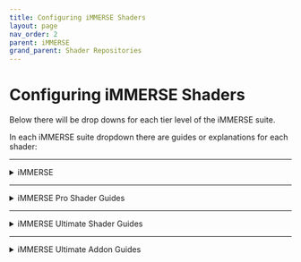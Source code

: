 ```yaml
---
title: Configuring iMMERSE Shaders
layout: page
nav_order: 2
parent: iMMERSE
grand_parent: Shader Repositories
---
```


# Configuring iMMERSE Shaders

Below there will be drop downs for each tier level of the iMMERSE suite.

In each iMMERSE suite dropdown there are guides or explanations for each shader:

---

<details markdown="block" class="details-tree">
<summary>iMMERSE</summary>

This section will guide you through setting up and configuring shaders within the iMMERSE shader suite!

---

<details markdown="block" class="details-tree">
<summary>iMMERSE: Launchpad</summary>

{: .warning}
None of the iMMERSE shaders will work properly without it, always have it enabled.

iMMERSE Launchpad is a helper shader, in so, there won't be a whole lot of changes you can see on screen, or require configuring from the user.

However, there are a few arguments that the user might want to enable, or disable.

Install the shader normally and then enable `iMMERSE Launchpad (enable and move to the top!) [MartysMods_LAUNCHPAD.fx]` in the `Home` tab of ReShade.

---

<details markdown="block" class="details-tree">
<summary>Smoothed Normals</summary>

"Smoothed Normals" configures the normals in a fasion that can provide a smoother normal map to shaders that require normals.

Simply, toggle on Smoothed Normals in Launchpad's avaliable arguments to enable it.

![Comparison](../images/configuring-immerse-shaders/launchpad_smoothed_normals.jpg){: style="max-width:85%" }

</details>

---

<details markdown="block" class="details-tree">
<summary>Textured Normals</summary>

![Texture Normals Preview](../images/configuring-immerse-shaders/texture_normals_preview.png)

Textured Normals allows you to bring more detail out into the normals, by estimating the surface relief through color information.

{: .note}
Textured Normals requires Smoothed Normals to be active beforehand.

---

## Arguments:

* Textured Normals Sample Radius:

    Value used to increase or decrease the sampling radius of added textured normals.

    You do not want this value to be too high, please use it with caution!
	
![Texture Normals Radius](../images/configuring-immerse-shaders/texture_normals_radius.png)

* Textured Normals Intensity

    Value used to increase or decrease the intensity of added textured normals.

    You do not want this value to be too high, please use it with caution!

![Texture Normals Intensity](../images/configuring-immerse-shaders/texture_normals_intensity.png)

* Textured Normals Quality

    Value ranging from 1 to 3 that allows the user to increase or decrease the quality of the textured normals on screen.
	
![Texture Normals Quality](../images/configuring-immerse-shaders/texture_normals_quality.png)	

</details>

</details>

---

<details markdown="block" class="details-tree">
<summary>iMMERSE: MXAO</summary>

iMMERSE MXAO is Marty's new iteration of MXAO, a robust ambient occlusion shader based off of GTAO and Irradiance Bitfields.
The difference from similar implementations of the same techniques is in the performance x quality ratio, which is always the ultimate goal on the iMMERSE suite.

---

<details markdown="block" class="details-tree">
<summary>Configuring the Shader</summary>

By default, MXAO should look on-par with most ambient occlusion solutions out of the box, but some users might like to tweak it a bit more for their needs.

The steps below will guide you through each function, and provide you with good practices to follow.

---

## **Step 1:** Enabling the Shader

Install the shader normally and then enable `iMMERSE MXAO [MartysMods_MXAO.fx]` in the `Home` tab of ReShade.

---

## **Step 2:** Find a testing area

While iMMERSE MXAO can be used anywhere, it's best to find a **static area with complex geometry** so that you can better configure the settings that you have avalible to you.

Also make sure to find one area with **foliage or flat geometry** to prevent haloing or shadows around them.

---

## **Step 3:** Enable "Show Raw AO" and configure "AO Type" preprocessor

Start off by enabling "Show Raw AO", this will allow you to better see what each AO type does on screen without the noise of textures and colors.

If you are on an area without geometry, the screen will just be white. So make sure you set it up before you started trying to configure it.

---

By default, MXAO will use GTAO, however, there are three others from you to choose from:

![MXAO Modes Comparison](../images/configuring-immerse-shaders/mxao_comparison_numbered.png)

* **0**: Ground Truth Ambient Occlusion (high contrast, fast)

* **1**: Solid Angle (smoother, fastest)

* **2**: Visibility Bitmask (DX11+ only, highest quality, slower)

* **3**: Visibility Bitmask w/ Solid Angle (like 2, only smoother)

AO type 3 will often be the best looking, but will only work in DX11 and above, alongside it will also be the harshest to performance.

---

## **Step 3:** Configure "Sample Quality and Shading Rate" Arguments

![MXAO Quality Comparison](../images/configuring-immerse-shaders/mxao_quality_comparison.png)

"Sample Quality" configures how many times geometry will be taken to generate the ambient occlusion. While this raises the quality and how detailed and dark the geometry is, it will also be harsher on performance the higher it is.

Often, you will not have to go past very high, however, large radius setups might require a higher "Sample Quality" configuration.

"Shading Rate" allows the user to configure the size of the processed frame slices for the ambient occlusion. The larger, the better the quality will be, but also the bigger the performance hit.

---

## **Step 4:** Configure "Sample Radius" Argument

![MXAO Sample Radius Comparison](../images/configuring-immerse-shaders/mxao_sampleradius_comparison_numbered.png)

"Sample Radius" defines how far MXAO will reach out and spread it's shading. The lower this argue is set the closer the shading will be concentrated.

"Increase Radius with Distance" is a toggle that configures MXAO's radius so that it scales the shading based around how far away the object is from the screen. This is good for games with an extremely huge horizon, but might look wrong for buildings far-away or massively detailed objects.

Keep in mind that you should configure "Sample Radius" in MXAO so that it is not producing halos in its shading that "spread" in the environment. Below are examples of a correct configuration, and a wrong configuration.

![MXAO Bad Example](../images/configuring-immerse-shaders/mxao_excessive_sample_radius_example.png)

---

## **Step 5:** Configure "Ambient Occlusion Amount, Fade-Out Distance, and Filter Quality" arguments

![MXAO Amount Comparison](../images/configuring-immerse-shaders/mxao_amount_comparison.png)

"Ambient Occlusion Amount" allows you to configure how strong the shadows are. Larger and close together objects should be dark, but, you want to avoid excessive shading on leaves and tiny objects.

"Fade-Out Distance" defines how far the AO will be processed until it disappears completely. With 1.0 being the horizon, and 0.1 being the most-valid closer value to the screen. It is recommended to change the Radius according to how intense and "correct" the scene looks with that.

"Filter Quality" is an option to provide better filtering and blending to the scene by reducing MXAO's banding and noise. Higher values will look better, but they will also lower performance.

</details>

</details>

---

<details markdown="block" class="details-tree">
<summary>iMMERSE: Sharpen</summary>

iMMERSE Sharpen is Marty's new iteration of DELC, a local contrast sharpener.

Being a simple Sharpen shader, it doesn't have much control over over-sharpening or ringing, so everything should be tweaked with care. It is however, more effective than others at working with low values.

---

<details markdown="block" class="details-tree">
<summary>Configuring the Shader</summary>

## **Step 1:** Installing the shader
Install the shader and then enable `iMMERSE Sharpen [MartysMods_SHARPEN.fx]` in the `Home` tab of ReShade.

---

## **Step 2:** Finding a testing area

While iMMERSE Sharpen can be used anywhere, it's best to find a **static area with complex texturing** so that you can better configure the settings that you have avalible to you.

---

## **Step 3:** Configuring Sharpen Intensity

iMMERSE Sharpen has a single slider. Sharpen Intensity. This means that it takes very little in order to properly sharpen the scene.

You want to manage this argument where there is a noticble increase in game details, but not overly sharpening what there is to offer.

Start at the value of `0.000` and work your way up until you're able to find details being presnted more in the scene you've chosen.

![Comparison](../images/configuring-immerse-shaders/sharpned_image.jpg)

</details>

</details>

---

<details markdown="block" class="details-tree">
<summary>iMMERSE: Anti Aliasing</summary>

iMMERSE Anti-Aliasing is Marty's itteration of SMAA.

SMAA is a method of anti-aliasing which is both fast and effective. It has become an industry standard since, leaving behind other performance-heavy shaders with the same goal.

Install the shader and then enable `iMMERSE Anti Aliasing [MartysMods_SMAA.fx]` in the `Home` tab of ReShade.

---

<details markdown="block" class="details-tree">
<summary>General Parameters</summary>

* `Edge Detection Type` 

    * This parameter provides different options to the user for customizing the type of edge detection used. The best option for most scenarios is `Color edge detection (max)`.

* `Enable Predicated Thresholding`

    * This feature allows iMMERSE Anti Aliasing to utilize the depth buffer to better calculate edges that often get missed by the edge detection methods. It is recommended to enable this feature.

* `SMAA_USE_EXTENDED_EDGE_DETECTION`

    * This preprocessor for iMMERSE Anti Aliasing extends the color detection range of SMAA, allowing for increased detection of edges. The usable values are 0 and 1.

</details>

---



<details markdown="block" class="details-tree">
<summary>With Depth</summary>

{: .note}
The parameters below requires explanation from the previous section. Make sure to read it!

## **Step 1:** Select the option `View edges` for the parameter `Debug Output`:

* This will allow you to see all of the edges that iMMERSE Anti Aliasing is able to detect, and will allow us to better see the changes that the shader is able to make!

    ![Debug Output Preview](../images/configuring-immerse-shaders/smaa_debug_edges_preview.png)

---

## **Step 2:** Select the option `Color edge detection (max)` for `Edge Detection Type`:

* This option is the best soltuion for getting the most amount of edges within iMMERSE Anti Aliasing.
        
    * However, other options can be chosen if desired.

        ![Color Edge Detection(Max) Preview](../images/configuring-immerse-shaders/smaa_color_edge_detection_max_argument.png)

---

## **Step 3:** Check the option for `Enable Predicated Thresholding`:

* With this selected, you should notice a large decrease of edges that are being detected, this is normal, do not panic, as we will be configuring other parameters in order to get more of those edges back into view!

    ![Enable Predicated Thresholding Debug Output Preview](../images/configuring-immerse-shaders/smaa_debug_edges_depth_preview.png)

---

## **Step 4:** Reduce `Edge Detection Threshold` and `Depth Edge Detection Threshold` parameters to the lowest value that they can go:

* This will increase the amount of edges that you see, other parameters will be configured in order to detect more edges later on.

    ![Reducing Edge Detection Threshold and Depth Edge Detection Threshold Parameter Preview](../images/configuring-immerse-shaders/smaa_reduce_edt_and_dedt.png)

---

## **Step 5:** Reduce `Predication Threshold` as low as it can go:

* If you already have this set to default values, the parameter will likely not change much within your scene.

    * Keep in mind that this parameter will not do anything if you do not have depth access within your game!

    ![Reducing Predication Threshold Parameter Preview](../images/configuring-immerse-shaders/smaa_reduce_pt.png)

---

## **Step 6:** Increase `Predication Strength` just enough to the point where you notice no extra changes within the scene:

* This will increase the depth predication strength in order to grab more edges that are noticble in depth, but not by the edge detection method.

* Keep in mind that this parameter also will not do anything if you do not have depth access within your game!

    * Good `Predication Strength` value debug output:

        ![Good](../images/configuring-immerse-shaders/smaa_debug_edge_prediction_good_strength_preview.png)

    * Poor `Predication Strength` value debug output:

        ![Not Good](../images/configuring-immerse-shaders/smaa_debug_edge_prediction_bad_strength_preview.png)

---

## **Step 7:** Reduce `Predication Scale` as far as you can go without picking up noise from textures.

* Good `Predication Scale` value debug output:

    ![Good](../images/configuring-immerse-shaders/smaa_debug_edge_pred_scale_good.png)

* Poor `Predication Scale` value debug output:
  
    ![Not Good](../images/configuring-immerse-shaders/smaa_debug_edge_pred_scale_bad.png)

---

## **Step 8:** Increase or Decrease Settings Based on Desired Performance:

* If performance is permitting in your game and system, max out:

* `Max Search Steps`

* `Max Search Steps Diagonal`

* `Corner Rounding`

    * If performance is an issue, you can reduce these down to whatever value pleases your framerate choice.

---

From this point forward you should notice a decrease in shimmer and bright aliasing within your game. 

Please know that this will not take away all of your aliasing issues, but it can be enough to give you that extra smoothing to edges!

  * SMAA Enabled:

    ![Enabled](../images/configuring-immerse-shaders/smaa_enabled_preview.png)

  * SMAA Disabled:

    ![Disabled](../images/configuring-immerse-shaders/smaa_disabled_preview.png)


You can now disable `Debug Output` and continue to the game as usual!

</details>

---

<details markdown="block" class="details-tree">
<summary>Without Depth</summary>

## **Step 1:** Select the option `View edges` for the parameter `Debug Output`:

* This will allow you to see all of the edges that iMMERSE Anti Aliasing is able to detect, and will allow us to better see the changes that the shader is able to make!

    ![Debug Output Preview](../images/configuring-immerse-shaders/smaa_debug_edges_preview.png)

---

## **Step 2:** Select the option `Color edge detection (max)` for `Edge Detection Type`:

* This option is the best soltuion for getting the most amount of edges within iMMERSE Anti Aliasing.

    * However, other options can be chosen if desired.

        ![Color Edge Detection(Max) Preview](../images/configuring-immerse-shaders/smaa_color_edge_detection_max_argument.png)

---

## **Step 3:** Reduce `Edge Detection Threshold` as far as you can go without picking up too many edges within textures:

* Some are fine, but you do not want a whole lot:

    * Good `Predication Scale` value debug output:

        ![Good](../images/configuring-immerse-shaders/smaa_debug_edge_detect_thresh_good.png)

    * Poor `Predication Scale` value debug output:
        
        ![Not Good](../images/configuring-immerse-shaders/smaa_debug_edge_detect_thresh_bad.png)

---

## **Step 4:** Enable `SMAA_USE_EXTENDED_EDGE_DETECTION` if desired:

* In theory this should allow iMMERSE Anti Aliasisng to provide better results for edges - however, in practice, the change is not always visable off the bat.

    ![SMAA USE EXTENDED EDGE DETECTION Argument Preview](../images/configuring-immerse-shaders/smaa_use_edge_extended_preview.png)

---

## **Step 5:** Increase or Decrease Settings Based on Desired Performance:

* If performance is permitting in your game and system, max out:

    * `Max Search Steps`

    * `Max Search Steps Diagonal`

    * `Corner Rounding`

        * If performance is an issue, you can reduce these down to whatever value pleases your framerate choice.

---

From this point forward you should notice a decrease in shimmer and bright aliasing within your game. 

Please know that this method is not as good as the method with depth detection - however, it might be enough to satisfy your desire to elimite those shimmers!

  * SMAA Enabled:

  ![Enabled](../images/configuring-immerse-shaders/smaa_no_depth_enabled.png)

  * SMAA Disabled:

  ![Disabled](../images/configuring-immerse-shaders/smaa_no_depth_disabled.png)

---

You can now disable `Debug Output` and continue to the game as usual!

</details>

</details>

</details>

---

<details markdown="block" class="details-tree">
<summary>iMMERSE Pro Shader Guides</summary>

This section will guide you through setting up and configuring specific shaders within the iMMERSE Pro shader suite!

---

<details markdown="block" class="details-tree">
<summary>iMMERSE Pro: RTGI</summary>

RTGI is iMMERSE's flagship shader. It is a raytraced global-illumination solution. RTGI brings realistic lighting to scenes, while not being too taxing on the performance, especially against other solutions of its class. Ultimately, bringing the best on quality to performance ratio.

RTGI is capable of highlighting details or adding details that are otherwise hidden to the scenes via Global-Illumination and Ambient Occlusion with Raytracing. It can also highlight textures via its recently added Specular GGX reflections.

Our guide below will make sure you'll be familiarized with it and will allow you to learn how to make the most usage out of it.

---

<details markdown="block" class="details-tree">
<summary>Initial Configuration</summary>

Before starting, make sure Launchpad is properly set-up. After that, find a place you want to try the shader in a game or application and get to tweaking it. If you do not have the iMMERSE Launchpad shader, you can grab it from the ReShade installer or by manually installing it from the [iMMERSE GitHub](https://github.com/martymcmodding/iMMERSE)

If you want to manually install the iMMERSE GitHub repository for Launchpad, make sure to follow [our guide on manually installing shaders for ReShade](https://guides.martysmods.com/docs/reshade-guides/manual-reshade-installs/#step-1-create-a-reshade-shaders-folder)!

RTGI is made to take advantage of specific Launchpad features, such as Smoothed and Textured Normals, so make sure to read the guide specific to iMMERSE Launchpad if you ever get lost or feel like something could look better.

</details>

---

<details markdown="block" class="details-tree">
<summary>Configuring the Shader</summary>

## **Step 1:** Enabling RTGI and Launchpad

* Enable the shader `iMMERSE Launchpad [MartysMods_LAUNCHPAD.fx]` in the "Home" tab of ReShade.

* Drag andd drop `iMMERSE Launchpad [MartysMods_Launchpad.fx]` to the top of the ReShade "Home" tab to ensure that it's the first in the shader load order.

* Enable the shader `iMMERSE Pro RTGI [MartysMods_RTGI.fx]` in the `Home` tab of ReShade.

---

## **Step 2:** Configuring the Scene lighting using the `Ambient Light` slider.

As of RTGI version 0.50 (released on 12/31/2023), RTGI now has an option to darken the overall scene to allow for the games to take more advantage of the Diffuse and Specular Global-Illumination introduced by RTGI. At first, your scene might look too dark for your liking, but that's what this function is here for.

The Ambient Lighta argument allows you to configure it from 0.0 to 1.0. Where 0.0 will be little to no original game scene lighting, and 1.0 will be fully lit by the game, with GI overlaying it. There isn't a value that fits all scenes, so it is all up to the user's preference.

A good strategy is to use these for close-up pictures or to give your scene more of a studio-lighting look by having only the parts you want lit illuminated.

![Comparison between none to full Ambient Lighting](../images/configuring-immerse-shaders/rtgi_ambient_lighting_comparison.png)

---
	
## **Step 3:** Restoring and configuring the scene lighting.

With the above said, we'll start by tweaking the scene lighting again in a case which the Ambient Lighting argument is really low, allowing RTGI to effectively replace the game's lighting.

First, we'll start up by changing the quality of the RTGI by going on the `Diffuse GI Quality` setting. It has a few presets, with "Low" being the lowest but fastest, and "Ultra" being the highest but the most performance-consuming one.

The higher the quality, the larger the GI will bleed and the less noise it will have in the final result.

![Comparison of Quality Levels](../images/configuring-immerse-shaders/rtgi_quality_comparison.png)

Second option that will need to be tweaked is `Diffuse GI Radius`. This option tells RTGI how far you want the global-illumination to go in the scene. The larger this is, the more the bright elements will spread on the scene. With 1 being little to no light bleeding and 20 being the farthest it can reach.

![Comparison of GI Radius](../images/configuring-immerse-shaders/rtgi_radius_comparison.png)

The last option is `Diffuse Bounce Lighting Intensity`. This option tells RTGI how much Diffuse lighting you want within the scene. You want to configure this option to provide as much bounce lighting you want, while not making light sources overbrighten the entire scene.

![Comparison of Bounce Lighting Values](../images/configuring-immerse-shaders/rtgi_bouncelighting_comparison.png)
	
Now, to fine-tune it, change the `Fade-Out Range` so what you want covered from the scene gets covered up and `Z-Thickness` to change how thin or thick the objects on the scene are to add shadows.

In `Z-Thickness`, always try to keep a balance of how dark the objects look around. A lower value will make little to no AO (no shadows), and a higher value will cause shadows to be disproportionate.

This is also useful to avoid halos around objects which shouldn't have them.

---

## **Step 4:** Tweaking Surfaces and Reflections.

As of 0.50, the PBR GGX Specular Reflection feature has been re-introduced. This feature allows RTGI to "guess" reflective surfaces and how rough or smooth they are. Combined with Launchpad's Texture Normals, it allows for a "wet-floors" while not looking out of place, or to give extra depth to scenes.

Please note that this feature `only works on DirectX 10 and up, OpenGL and Vulkan`, it does not work with DirectX 9 given its age and limitations. So, moving those sliders in a DX9 application will result in no changes.

Make sure to also check Launchpad, as it has special integration with `Texture Normals` to keep details and highlights of the scene textures intact, while adding reflections. If there is too much noise on them, tweak the `Texture Normals Sample Radius` and `Texture Normals Intensity` on Launchpad until it looks correct to your tastes.

Observations out of the way, lets learn about its parameters.

Starting with `Specular GI Quality`, this works the same as the `Diffuse GI Quality` parameter, except it will only affect the reflections part, you can keep that on "Low" if you're not planning on having them enabled to save computational power and framerate.

Then, the second parameter: `Specular Lighting Intensity`. This tells RTGI how much the surfaces reflect on the scene. With 0 disabling the reflections fully. 

If you don't want to cause a "wet-world" effect, tweak those until they just show a bit of the geometry above them.

![Specular Lighting Preview](../images/configuring-immerse-shaders/rtgi_specular_comparison.png)
	
At last, we have `Surface Roughness`, this tells how Defined the reflections are, since RTGI doesn't know how rough surfaces are, it guesses and blurs the reflections as a mean to make it more rough and less defined. 0 makes the reflections super-shiny and defined, while 1.0 makes them super-blurry and hard to see.
	
![Reflection Roughness Comparison](../images/configuring-immerse-shaders/rtgi_reflection_comparison.png)
	
---

## **Step 5:** Experimental section.

It only has one option, which is `Assume sRGB Input`, with games that has flat and simple lighting, this will prevent washing the scene's colors or making them too bright. For games with more detailed lighting, having this disabled will help highlight the scenes details.

</details>

</details>

---

<details markdown="block" class="details-tree">
<summary>iMMERSE Pro: Clarity</summary>

Clarity is a shader based on the feature of similar name in Adobe's software suites. It has the objective of highlighting and reviving otherwise hidden details by changing the image contrast locally.

The main difference of Clarity when compared to other shaders is that it has lots of features to avoid haloing or other artifacts.

Below is a guide to help with the tweaking of the shader and its values.

---

<details markdown="block" class="details-tree">
<summary>Without Depth</summary>

## **Step 1:** Enable the Shader

* Simply check the shader `iMMERSE Pro Clarity [MartysMods_CLARITY.fx]` in the `Home` tab of ReShade.

    ![Check Clarity Shader](../images/configuring-immerse-shaders/immerse_clarity_enable.png)

* This will activate Clarity and give you the arguments at the bottom to change.

    ![Show User Clarity Options with Defaults](../images/configuring-immerse-shaders/show_user_clarity_arguments.png)

---

## **Step 2:** Configuring the values in `Blending` Section

The `Blending` section is where most of the shaders' changes happens. We have 2 values here worth noting

First one is *Texture Intensity*, this one is responsible for how strong the sharpening / highlighting of the details are. While the shader tries to take measures against it, high values might still cause a tiny bit of haloing and overall noise. So its recommended to change this slowly.

Below you can see examples (close-ups) of correct and wrong results.

* Example of correctly and incorrectly configured Texture Intensity values. Notice the black haloing around object corners:
	
	![Clarity Texture Intensity comparison](../images/configuring-immerse-shaders/clarity_textureintensity_comparison.png)
	
The second one is the *Local Contrast Intensity* slider. This allows you to remove or add the image's contrast to combat haloing and artifacts while still keeping Clarity's highlight effect on.
Once again, its recommended to take it easy and slowly tweak that until it looks easy on the eyes and correct. The goal while using clarity is to have more details while not steering away from the game's base look.

* Example of correctly and incorrectly configured Local Contrast values. Notice how depth details are lost when it is incorrectly tweaked:

	![Clarity Local Contrast comparison](../images/configuring-immerse-shaders/clarity_localcontrast_comparison.png)
	
This section finishes and summarizes the main settings of the Clarity shader. In the next section we will detail how the depth settings work.
	
---

</details>

<details markdown="block" class="details-tree">
<summary>With Depth</summary>

{: .note}
The parameters below requires explanation from the previous section. Make sure to read it!

Taking into consideration the values from the previous section (`Without Depth`), here we will detail only the values used and relevant to the depth separation section of clarity, those being.

* `Use Depth Separation` is the main toggle. It is responsible for telling if the Depth separation is on or off.
* `Show Depth Separation` will show a white background for far elements, while keeping the image intact for near elements. It is a visual way of seeing where the separation between Background and Foreground is.
* `Texture Intensity FG` is responsible for the Texture Intensity value at Foreground level. As in, elements in front of the background.
* `Local Contrast Intensity FG` is responsible for the Contrast value at Foreground level. As in, elements in front of the background.
* `Texture Intensity BG` is responsible for the Texture Intensity value at Background level.
* `Local Contrast Intensity BG` is responsible for the Contrast value at Background level.

While separating them into depth, take note that due to background having smaller details, its smart to keep those values lower than the background ones. As to avoid noise and artifact in details.

</details>

</details>

---

<details markdown="block" class="details-tree">
<summary>iMMERSE Pro: Depth of Field</summary>

iMMERSE Depth of Field is a shader which adds, as the name says, depth of field to a scene. It is also physically-based, which means that all the parameters and features work just like a real-life camera would.
It allows for total control for focusing on specific points of interest or objects on a scene, be it a macro-object or micro, it has enough parameters that will certainly fit your virtual photography needs.

Below, we will present all of the parameters, what they do and how they work so you can get used to the shader.

## **Step 1:** Enabling the shader and initial setup

Before we start, make sure Launchpad is correctly set-up and that your scene is organized and ready to start the photography work, just like in a real-life studio. With that done, enable the shader `iMMERSE Pro Depth of Field [MartysMods_DEPTHOFFIELD.fx]` and the options should appear on the bottom.

## **Step 2:** Preparing to focus on the subject / Focusing Section of the Shader
Before we start, lets take a look at the base options, first one and most-important is `Focusing Mode`, it has 3 options, each one worth taking note.

* Manual Focus is first and most advanced one, but also the hardest to use. It allows you to have full control of the "camera" lens for focusing.

* Autofocus is the second, its the most limited, and will not fit all cases, but might be useful for gameplay. It always focuses on the closest object inside the area of interest / focus area parameter (more on that later).

* Autofocus (Point and Click with MMB [Middle Mouse Button]) is the third one. It works like the autofocus function in most mobile phones, you point to the subject you want using the mouse and press the middle mouse button to focus on it. Easy to use and quite controllable, this should be the best and easiest option for amateur photographers.

To help you with those, a parameter named `Enable Focus Helper` is available. Enabling it will show a few pointers on the screen, changing according to the mode. It consists of:
- A small/darker box, which is the focus subject of the lens.
- The bigger, outer box, which is responsible for highlighting the background range.
- A white stripe / line, which is used to represent the focal point transition from near to far.
- A blue overlay, which is used to represent the furthest / infinity focal point of the camera.

![Example of the debug output in `Manual Focus` mode](../images/configuring-immerse-shaders/dof_debug_output.png)

With those 2 explained, we can start going on and actually preparing the focus.

`Autofocus Center` is responsible for defining where the camera will be focusing on the scene. Despite its name, it is also where the manual focus will be focusing. Change that if you need to focus on something that isn't on the center of the scene.

`Autofocus Detection Range` is responsible for expanding or narrowing the range of focusing. This is useful for precisely narrowing what you want / need to be the focal subject.

`Autofocus Adjustment Speed` determines how responsive the lens/camera is on focus changes. The bigger the number, the faster the camera will react to changes. If you are only using it for gameplay which requires fast movement, its recommended to be kept at the highest value so it doesn't distract from action.

## **Step 3:** Tweaking the focus and lens parameters.

The section dedicated to the lense is separated on 2 subcategories: `Simple` and `Advanced`, with one fine tuning even more the focus, exposure, how many aperture blades the camera has and the blur, and the latter one manipulating the bokeh shapes themselves and lens distortion of the camera.

In the `Simple` section, we have:

* `Focal Length`, which is how far the camera will focus. Lower values will produce less blur and have a smaller depth of field, while larger ones will allow the camera to focus more and further.
* `Aperture F-Stops` tells how open or closed the camera blades are. The higher that number is, the more light "goes through" the camera lens, which means more blur and less-defined shapes.

![Aperture F-Stops Example](../images/configuring-immerse-shaders/dof_fstop_preview.png)

* `Foreground \ Background Blur` tells how much the close and far points of the camera are blurred. While in real life it is always dependant on where and what you're focusing, here, for artistic liberty, the shader allows you to tweak how blurry objects closer or farther from the camera gets blurred.
* `Aperture Blade Count` determines how many blades the camera shutter has, directly influentiating on how the bokeh shapes are defined and visualized.

![Aperture Blade Count Example](../images/configuring-immerse-shaders/dof_blade_preview.png)

* `Aperture Roundness` defines how sharp or rounded the shapes are. In real life, the blades determine how rounded or not the shapes are, but here, for artistic liberty and freedom, you can tweak on how rounded you want the blades to be;

![Blade Roundness Example](../images/configuring-immerse-shaders/dof_roundness_preview.png)

In the `Advanced` section, we have:

* `Bokeh Rotation` defines how angled the bokeh shapes are. Best used when `Bokeh Roundness` parameter is set to 0.0

![Example of different bokeh rotations](../images/configuring-immerse-shaders/dof_rotation_preview.png)

* `Tangential Bokeh Scale` defines how distorted the bokeh shapes are tangentially (from center to outside, in a circular-manner).

![Tangential bokeh scale results](../images/configuring-immerse-shaders/dof_tangential_preview.png)

* `Sagittal Bokeh Scale` defines how distorted the bokeh shapes are sagittally (outer-lense, in a circular offset).

![Sagittal bokeh scale results](../images/configuring-immerse-shaders/dof_sagittal_preview.png)

* `Anamorph Bokeh Ratio` defines how distorted the shapes are horizontally. The higher the value, the more "squished" the shapes will appear.

![Anamorph bokeh scale results](../images/configuring-immerse-shaders/dof_anamorph_preview.png)

* `Spherical Aberration` defines how sharp the inner shapes of the DoF are. The lower the value, the more filled the shapes are, with the higher values focusing the color to the outer-ring of the shape.

* `Spherical Aberration Mode` allows to switch to how many lens the camera has for focusing. With Single being one, and doublet being two. Those change how the aberration distribution on the shapes work.

![Spherical Aberration Mode results](../images/configuring-immerse-shaders/dof_aberration_mode_preview.png)

## **Step 4:** Tweaking the blur and quality of the effect

This part of the shader is more related to the quality and performance than the looks themselves, even though a few of its elements change the overall look, most users won't need to touch that part.

`Bokeh Quality` is self-explainatory. It changes how much points are used to sample / draw the bokeh shape. With higher values improving the quality of the blur and the shapes, but costing more to render.

![Bokeh Quality preview](../images/configuring-immerse-shaders/dof_bokeh_quality.png)

`Bokeh Highlight Intensity`, `Bokeh Highlight Gamma` and `Bokeh Color Intensity` all changes how brighter, darker or saturated the shapes are. The images below shows how those look, in order.

![Bokeh Highlight Intensity](../images/configuring-immerse-shaders/dof_highlight_intensity_preview.png)

![Bokeh Highlight Gamma](../images/configuring-immerse-shaders/dof_highlight_gamma_preview.png)

![Bokeh Color Intensity](../images/configuring-immerse-shaders/dof_color_intensity_preview.png)

`Bokeh Smoothness` blurs the sample circles, eventually filling the shapes if they are separated, may be useful as a counter for raising the sample quality, at the cost of sharpness.

`Enable Undersampling Protection` makes it so all areas are sampled equally, preventing areas from being ignored by the blurring or shape sampling algorithms. It improves the quality of the blur, but has a very high performance cost.

`Enable Bokeh Sprites` and `Sprite Bokeh Percentage` tells the shader how much of the disc-sampled shapes to replace with procedural generated ones. The higher the value, the more will be replaces. This allows for even more defined and sharp shapes, at the cost of performance.

The last few are optional, with them being:

* `Bokeh Shape Helper` which will forcefully draw the bokeh shapes on the screen to allow to preview how they will look.

* `DOF_FULL_RESOLUTION`, which is a pre-processor toggle, will render the DoF at the screen resolution. It improves the quality but is overkill and should not ever be necessary. It is there however if someone wants to experiment with it.

---

</details>

---

<details markdown="block" class="details-tree">
<summary>iMMERSE Pro: ReGrade</summary>

ReGrade is a color-correction suite designed to be feature-packed enough to be close to commercial tools. With all of its available options, it has the power to bring the usability and versatility of even commercial-level tools to games. Effectively removing the step of toggling between a color-correction software and the game to finish editing, making it all real-time and hassle-free.
While there is no correct values and usage of this shader, people familiarized with Photography, color theory and related areas will make the best usage. However, even people with no experience can get great results by looking at the changes made being shown instantly.

---

## **Step 1: Installing the Shader**

Click on the `iMMERSE Pro ReGrade [MartysMods_REGRADE.fx]` shader and enable it. Once you do, all of its options will appear. The following steps will show each parameter and what they do.

---

## **Step 2: Color Operations and Slots**

At first, you should notice lots of drop-down boxes in the section "Color Operations", this tells the shader what color operation is applied on each step. Think of it like building blocks, with the first being the bottom layer, and the last being the top layer.
You have 9 slots available, and the following options, they can be applied in any order as the user desires or needs:

* `The parameters for each option is explained further down the guide, so if you wanna know the values for each function, keep reading.`

`Levels` will change the black and white levels of the image.
`Adjustments` is for general color and overall image changes without much granularity
`Lift Gamma Gain` allows you to tweak the "Lift", "Gamma" and "Gain" levels of the image.
`Calibration` allows you modify the default values for the Color Hues and Layers.
`Color Remapping` allows you to directly change the colors of the image.
`Tone Curves` allows you to change the tones of the exposed and unexposed (bright and dark) parts of the image.
`Split Toning` allows you to change the values and colors of the tones (exposed and unexposed) parts of the image separately. Effectively having even more granularity over "Tone Curves".
`Color Balance` allows for changing the colors on the Shadows, Midtones and Highlighs of the image, offering granularity beyond just the exposure of the shadows.
`Special Transforms` allows for more "artistic" changes on the scene brightness and light levels.

![ReGrade Slots](../images/configuring-immerse-shaders/regrade_slots_preview.png)

Now that you know each of the functions, lets get deeper and start doing some modifications.

---

## **Step 3: Levels Function**

Levels changes the black and white levels of a picture. On a bare explanation: It means it changes what is considered completely back and completely white on the image.
The parameters are:

`Bypass Levels` effectively disables the changes made in that layer.
`Black Level In` changes where the black levels start.
`White Level In` changes where the white levels start.
`Black Level Out` changes where the black levels end.
`White Level Out` changes the white levels end.

---

## **Step 4: Adjustments Function**

Adjustments are for overall global / wide adjustments of a picture. Its made to have less granularity and serve as quick tweaks to change and stabilize colors and scene without needing to fiddle with settings much.
The parameters for those are:

`Bypass Adjustements` disables the changes made in that layer.
`Contrast` changes the entire image's contrast.
`Exposure` changes the entire image exposure. Exposure is how much light the lens is absorbing. With higher values making the image brighter, and lower values making the image darker.
`Gamma` changes the brightness of the image.
`Filmic Gamma` changes the brightness of the dark points of the image.
`Saturation` changes how much the colors are saturated in the image.
`Vibrance` changes how vibrant and colorful the colors are in the image.

---

## **Step 5: Lift, Gamma and Gain functions**

Lift,Gamma and Gain changes separate the bright parts of the image in 3 layers - Dark, Midtones and Bright. Not only that, but it allows to change the colors of each one of them.
The parameters are:

`Bypass Lift Gamma Gain` disables the changes made in that layer.
`Lift Gamma Gain Mode` changes the way the calculations for it works, with 2 standards available, "American Society of Cinematographers" and "DaVinci Resolve", with the latter mimicing how the software works.
`Lift` changes the White levels of the image. If set to non-grey values, it will change the color aswell.
`Gamma` changes the midtones of the image. If set to non-grey values, it will change the overall temperature of the image.
`Gain` changes the dark levels of the image. If set to non-grey values, it will change the color of dark parts of the image.

---

## **Step 6: Calibration function**

This adjust overall color and temperature calibrations of the image. Again, for general changes without much need for granularity.
The parameters are:

`Bypass Calibration` disables the changes made in that layer.
`Color Temperature` changes the white / temperature of the entire image.
`Lab A Offset` changes the Magenta / Green balance of the image colors.
`Lab B Offset` changes the Orange / Blue balance of the image colors.
`R|G|B Primary Mode` changes how the color changing behaviour works, with 3 methods available: "ReGrade Legacy" mimicing the old ReGrade shader version, "Barycentric" and "Hue Based".
`R|G|B Primary Hue` changes the hue offset of each color channel (Red, Green and Blue)
`R|G|B Primary Saturation` changes the hue saturation value of each color channel (Red, Green and Blue)

---

## **Step 7: Color Remapping function**

Color remapping allows the user to change the color values of each one of the colors in the image, this allows them to have more control over the colors of the image.
The parameters dictate changes to each one of the colors (Red, Orange, Yellow, Green, Aqua, Blue and Magenta) , separating it by Hue (First Value), Saturation (Second Value) and Color Value (Third Value)

---

## **Step 8: Tone Curve function**

Tone curve allows the user to change the brightness of the 3 light values of the image per-tone, which means it can use this to make certain gradients within those areas brighter or darker.
The parameters for those are:
`Shadows` changes the images Shadow brightness.
`Darks` changes the images Dark points brightness.
`Lights` changes the images Bright points brightness.
`Highlights` changes the images brigthest points brightness.
`Dark Wash Range` changes how much dark points washes / bleaches the colours.
`Dark Wash Intensity` changes how intense the bleaching of the colors are.

---

## **Step 9: Split Toning function**

Split toning allows the user to change the tint of 2 of the image's tone properties in a curve.
The parameters are:
`Split Mode` changes which parts of the image's curve will be changed, being able to pick between Shadows / Highlights and Grey / Saturated Colors.
`Tint A` changes the tint / grey value of the first parameter.
`Tint B` changes the tint / grey value of the second parameter.
`Balance` changes which side will be more intense / prevalent, the lower the value, the more it will prioritize the first value, and the higher the value, the more the second value is prioritize.
`Blend Mode` changes how these changes are mixed in the image. With the option being "Soft Light" and "Overlay".

---

## **Step 10: Color Balance function**

Color balance changes the color Brightness and saturation of the image's lighting.
They are split in Dark, Hightlights and Midtones.

---

## **Step 11: Special Transforms**

Special transforms are more artistic changes for the image. There are 2 options here skipping the bypass one, which is `Bleach Bypass (Gamma Corrected)`, which bleaches taking Gamma into consideration, and `Gamma on Luma | Chroma`, which changes the gamma level on the colors and luminosity.

---

## **Step 12: Vignette and Utility**

Vignette applies a camera vignette effect, which darkens the image around. It doesn't depend on any of the layer slots since its always applied over all of them, but the difference between this and others is the fact it is deeply integrated into ReGrade, so it takes all the color and image changes into account when applying it.
The parameters for the Vignette are:
`Mechanical Vignette: Radius` changes the Vignette radius on the image.
`Mechanical Vignette: Blurryness` changes how out-of-focus the outer-part of the vignette is on the image.
`Mechanical Vignette: Shape` changes the shape of the vignette, with 0 being circular and higher values aiming for more anamorphic-looking ones.
`Sensor Vignette: Scale` changes how much of the vignette is visible on the image.
`Vignette Blending Mode` changes how the Vignette will be blended on the image. With "HDR simulation" focusing on the brightness and color levels and blending with those, with an option to preserve tones, and Standard just placing it over the image. 

---

</details>

---

<details markdown="block" class="details-tree">
<summary>iMMERSE Pro: Solaris</summary>

Solaris is IMMERSE's main implementation of a Bloom shader. Bloom shaders are meant to mimic light bleeding from very bright surfaces, similar to how a camera lens act when looking at very bright reflective objects.

It's differential is ease of usage, and quality x speed relation. It is a very fast shader with very high quality results.

To configure it, follow the below steps. In this guide, there is no "best" or "worst" option, its all up to personal preference.

---

## **Step 1:** Enable the Shader

Click on the `iMMERSE Pro Solaris [MartysMods_SOLARIS.fx]` shader and enable it. Once you do, there will be some options, first, lets start by setting up the scene settings.

---

## **Step 2:** Configure overall Scene Look

The first two options, `Log Exposure Bias` and `Log HDR Whitepoint` are responsible for telling how much light the "camera" is absorbing and how bright the "White" is. The more exposure bias, the more bloom, and the higher the Whitepoint, the more intense the bright parts will glow.

The last 3 parameters are the more "artistic" side of the bloom, those are:

* `Bloom Intensity`: Changes the overall intensity of the bloom. Independent of what area is considered white or "dark".
* `Bloom Radius`: How large are the light glows / ranges.
* `Bloom Hazyness`: Changes how much of the colors the bloom washes-away. With 0 being no color changes, and 1 being a full bleached look.

---

## **Step 3:** Technical Parameters

Those parameters are more techincal and won't change much of the final look, they are made for more specific changes or user needs.

* `High Resolution Input`: Changes the resolution the Bloom should sample the scene. Useful if you need to grab more detailed objects which should glow.
* `Mask by Depth`: Made as a way to prevent HUD elements from glowing. Enabling this will make it so the depth controls what will emit bloom or not.
* `Depth Mask Strength`: The higher it is, the far away the bloom will apply, with 0 being the same as having depth masking disabled.

The last 2 post-process parameters will also depend on your usage.

* `ENABLE_SOLARIS_REGRADE_PARITY`: This will make it so Solaris will work together with ReGrade, using its exposure parameters and levels to define the bloom on the scene.
* `SOLARIS_PERF_MODE`: Enables a higher-performance mode for Solaris, changing how it works internally to tax less of the computer. Not generally necessary, but low-performance setups might benefit from having it on.

</details>

</details>

---

<details markdown="block" class="details-tree">
<summary>iMMERSE Ultimate Shader Guides</summary>

This section will guide you through setting up and configuring specific shaders within the iMMERSE Ultimate shader suite!

---

<details markdown="block" class="details-tree">
<summary>iMMERSE Ultimate: Convolution Bloom</summary>

Convolution Bloom (or FFT Bloom) is a more-advanced and high-end bloom based on Fast-Fourier Transform with a different end-effect. The way it works allows for bloom to have different shapes and sizes, instead of being just huge glowing light sources. Those being "Spikes", which simulates blades from a camera, and "Inverse Square Glow", which is similar to traditional bloom methods, but with a much higher range.
More about those will be shown later down the guide, meanwhile, we'll focus on the shared options.

---

## **Step 1:** Enabling the Shader

Click on the `iMMERSE Ultimate ConvolutionBloom [MartysMods_FFTBLOOM.fx]` shader and enable it. Most of the parameters are the same as Solaris, with only one new option shared between the (later) pre-processor options.

* `Bloom Padding`: Due to the way FFT works, the bloom will usually go beyond the screen resolution and boundaries and "leak" to the top or bottom of the image, causing weird / innacurate results. This parameter creates a black border to mitigate this, but will also reduce how far the bloom goes.
* `Log Exposure Bias` and `Log HDR Whitepoint` are responsible for telling how much light the "camera" is absorbing and how bright the "White" is. The more exposure bias, the more bloom, and the higher the Whitepoint, the more intense the bright parts will glow.
* `Bloom Intensity`: Changes the overall intensity of the bloom. Independent of what area is considered white or "dark".
* `Bloom Radius`: How large are the light glows / ranges.
* `Bloom Hazyness`: Changes how much of the colors the bloom washes-away. With 0 being no color changes, and 1 being a full bleached look.
* `Enable Debug View`: Shows multiple debug outputs to help see how the shader is working, with the first option showing only the output of the bloom (how the bright areas look without taking the general image into consideration) and the second showing the Fourier texture of the bloom (more dev-oriented).

---

## **Step 2:** Pre-Processor Options
Before talking about the other options, we must talk about the Pre-Processor ones since those interfere on what options you'll have at your disposure, the Pre-Processor settings are:

* `CONVOLUTION_BLOOM_QUALITY`: Changes the resolution of the Fourier kernel, higher values (from 0 to 2) will produce better results, but also require more resources.
* `CONVOLUTION_BLOOM_MASK_PRESET`: The default option is "Diffraction Spikes", which will create blades of light from glowing / bright sources, similar to the blades of a camera. The second one is "Inverse Square Glow", which will create a more traditional bloom (as in, light sources will spread lights to its surroundings).

---

## *Step 3:* Individual Options
The options of the First method, `Diffraction Spikes`, are:

* `Diffraction Spike Amount`: How many "Spikes" the bloom has, basically working as how many blades the "camera" has.
* `Diffraction Spike Rotation`: The rotation of the blades, as in, if they are coming straight from vertical, or tilted. 
* `Diffraction Spike Radius`: How far the "spikes" of light go through the image. The higher the value, the further they'll reach.
* `Diffraction Spike Blurryness`: How blurry the spikes are. The lower the value, the more evident the spike shapes are.
* `Diffraction Spike Phase Amount`: How bright the spikes (blades) are, not the light sources. The higher, the brighter / more visible the spikes will appear.

The options for the Second method, `Inverse Square Glow`, are:

* `Glow Intensity`: How far the bloom goes and how intense it is, higher values means further and brighter.
* `Glare Amount`: How far the "dark" part of the bloom goes, the higher, the darker it is at the edges of the bloom sources.

</details>

---

<details markdown="block" class="details-tree">
<summary>iMMERSE Ultimate: ReLight</summary>

ReLight is a point-lighting solution for ReShade. Similar to Studio Lights in photographs, and point lighting in games and photomodes, it allows to change the lighting of a scene. Allowing for more granular changes in the mood and details of the scenes.

While you can use it for any sort of scene, use-cases prove that close-ups or photos of humanoid models are the best cases for using it. However, you're allowed to see as you fit, below is how to install and use it.

{: .note}
It doesn't require iMMERSE RTGI, however, using it together with it might result in even better screenshots.

---

## **Step 1: Installing the Shader and enabling it**

To install the shader, simply copy the shader file to the Shaders folder and enable `MartysMods_RELIGHT [MartysMods_RELIGHT.fx]` from the "Home" tab of ReShade, in the shaders list. It should now be enabled.

---

## **Step 2: Enabling the debug mode and starting to tweak**

After enabling, you might not notice too much difference, but its enabled, however, to better visualize it, we gotta first go through the Debug modes.
The shader has a "Debug" section with a `Debug outputs` option, change that to "Lighting" and you should instantly see the scene with a very faint light.
There is also a second option called `Hide Light Sources`, this will hide the Light icon from the sources.

![Debug output preview](../images/configuring-immerse-shaders/relight-debug-out.png)

With that explained, we can finally start to explain what each parameter does and how it works.

---

## **Step 3: Tweaking the Scene for the Light Sources**
Similar to RTGI, in the `Global` section, you can tweak how much light from the original scene is kept and the overall parameters for the lighting and shadows, here, the options are the following:
* `Ambient Light`: How much of the original scene lighting is kept
* `Trace Shadows`: If the light will cast shadows. The two parameters below are directly related to that.
* `Shadow Penumbra`: Penumbra is the effect of the shadow when its leaking outside from being partially hit by light. This defines how wide it is, and consequently, how intense it / dark it will look.
* `Z-Thickness`: Like in RTGI, it defines how thick or thin the objects are. Thicker objects will cast darker shadows, while thinner ones might cast lighter and wider shadows.
* `Shadow Trace Quality`: How defined and how many tracces the ReSTIR casted shadows have. The higher the quality, the sharper the shadows but also the higher the performance consumption.

---

## **Step 4: Light Sources and Parameters**
Each light source will have its category identified as Light #, the number of light sources can be changed by going at the bottom of the shader and selecting the `AMOUNT_OF_LIGHTS` preprocessor definition. By default, it comes with 2 lights.

With that out of the way, you can tweak the following about the light sources:
* `Active`: If the light source is active or not.
* `Position:` The light source position on the screen. First is Horizontally, Second is Vertically and the Last one is the depth.
* `Tint:` Sets the color of the selected light source.
* `Intensity:` How bright the light is.

---

## **Step 5: Humans and Sub-Surface Scattering**
Sub-Surface Scattering (SSS) is the term for the light which bounces from inside the skin or from inside translucent surfaces. It is very common with humans and other organic matter, such as plants.
The shader also has a quite good simulation for that effect, despite not knowing what is organic and what isn't.

Below are the parameters related to that:
* `Enable Sub-Surface Scattering`: Enables the SSS function in the shader. Not all scenes require it, so having a toggle is very helpful and saves on performance.
* `Subsurface Scattering Quality`: Changes the quality of the effect. Higher quality will have better light traversal on those areas, however, with a bigger performance hit.
* `SSS Translucency Radius`: Defines how deep or thick the "translucent" surfaces are. With higher values bringing more brigther and colorful light inside those areas.
* `SSS Saturation`: How saturated the colors in those areas are.
* `SSS Diffusion Radius`: How farther the sub-surface lighting will bleed onto the nearby surfaces.
* `SSS Skin Hue`: In the color wheel, defines what color / hue should be used to detect what is a fitting area for the Subsurface Scattering to consider as a skin.
* `SSS Skin Hue Tolerance:` Defines how strict the color has to be to be considered as a skin part. The higher the value, the closer to that absolute color.

---

</details>

</details>

---

<details markdown="block" class="details-tree">
<summary>iMMERSE Ultimate Addon Guides</summary>

{: .warning}
This shaders on this section depends on both the Shader files and Addon files, trying to use one without the other will NOT work.

This section will guide you through setting up and configuring specific shaders within the iMMERSE Ultimate Addon suite!

---

<details markdown="block" class="details-tree">
<summary>iMMERSE Ultimate: ReGrade +</summary>

ReGrade+ is a commercial-level color-correction suite for ReShade. Taking inspiration and trying to mimic the featureset of industry-standard and professional tools, this version of ReGrade aims to take way the middleman step of having to leave the game to make more granular and intuitive changes on an external software. Effectively turning color-correction into a single experience.
The advantage to this from the other implementations is that not only it offers that sort of featureset, but also makes it so the changes can be seen in real-time and with graphical interfaces similar to those tools thanks to its addon.
While everyone can use the tool and its capabilities, users with more knowledge on Color Theory, Photography and Image Post-Processing areas might take the most advantage of this shaders' features.

On the next set of instructions, we'll guide you through the installation of it along with the featureset it offers.

---

## **Step 1: Installing the Shader and the Addon**

For this version, we recommmend using the `ADDON` version of ReShade's binaries, while the normal version might work, your mileage may vary and you might face some bugs.
Install the shader as normal, but for the Addon, you must place it close to the ReShade DLL and game's EXE, like this:

![ReGradePlus Addon Installation](../images/configuring-immerse-shaders/regradep_addon_installation.png)

If you want to test if everything was correctly installed, you can open your game, if it was, you'll have a new tab in ReShade's menu, named "ReGrade+", right next to "About"

![ReGradePlus ReShade Window Tab](../images/configuring-immerse-shaders/regradep_addon_tab.png)

With that done, the shader can be enabled by going to the "Home" tab and enabling `iMMERSE Ultimate: ReGrade+ [MartysMods_REGRADE+.fx]` and `iMMERSE Ultimate: ReGrade+ Histogram [MartysMods_REGRADE+.fx]`. The latter shader is so the addon's histogram widgets work and display the correct values.

---

## **Step 2: Preparing to use the Shader**

Before explaining its parameters, we recommend you move the "ReGrade+" tab to a separate window in the ReShade / Game UI since that controls the entire shader. This will also allow you to tweak your other effects along with the color correction and visualize the results better without having to jump between windows.
Remember, enabling the Shader itself won't do anything, and if one of the components are not running, the Addon / Shader Window will tell, like so:

![ReGradePlus ReShade Window Alerts - All OFF](../images/configuring-immerse-shaders/regradep_shaders_off.png)

If everything is correct, it should look like this:

![ReGradePlus ReShade Window Alerts - All ON](../images/configuring-immerse-shaders/regradep_shaders_ok.png)

Now, with those ready, you can start tweaking the parameters, please note that different from the usual ReShade shaders, this one works differently and closer than professional industry tools, so its alright if you get confused at first.
This guide will do its best to help you with questions and whatever you might need to use this shader correctly.

---

## **Step 3: Scopes Window**

The "Scopes" area of the window is an easy way to see graphics of various colour statistics and balances of the image. By default, it is configured to "Histogram RGB", which is supposed to show the exposure and color values on the current scene.
By clicking on the Drop-Down box, you can choose between different options, such as:

`Histogram Y` shows the Luma levels of the images.
`Histogram RGB` shows the color levels of the images.
`Waveform Y` shows the Luma levels of the image in a nice Waveform / Spectral visualization.
`Waveform RGB` shows the color levels of the image in the same Waveform / Spectral visualization.

You can also click the `Undock` button to have those working separated from the ReGrade+ window. Allowing for better organization of the workspace.

![ReGradePlus Scopes Window](../images/configuring-immerse-shaders/regradep_scopes_widget.png)

---

## **Step 4: Tweaks**

The "Tweaks" section of the shader is dedicated for general tweaking of the images' brightness, saturation and whatnot. It is the region with less granularity and meant for quick-tweaks and changes without going deep into the image formatting.

The options we can see here are divided in Categories, and each one of those has lots of sub-categories, such as:

`White Balance` which changes the colors and image tones related to the temperature and bright points of the images, the options available are:

* `Temperature`: Changes the color temperature of the image.
* `Lab Offset A`: Changes the level of Green and Magenta of the image.
* `Lab Offset B`: Changes the level of Orange and Blue of the image.

`Exposure` is all related directly to the image illumination, lighting and exposure, with a few color options aswell, those are:

* `Exposure`: Changes the image exposure, which is how much light the lenses are absorbing. Lower values means a darker image, higher values means a brighter image.
* Contrast`: Changes the entire image's contrast levels.
* `Gamma`: Changes the image's brightness.
* `Filmic Gamma`: Changes the image's brightness on the dark and mid-points.
* `Saturation`: Changes the image's color saturation. The higher the value, the more colorful the image is, the less, the more saturated.
* `Vibrance`: Changes how vibrant the colors are. The higher tha value, the more vibrant.

`High Dynamic Range` is all related to the image's lighting tweaks. This allows you to change anything inbetween all the brightness levels. The options are:

* `Shadows`: Controls the brightness of the grey points of the image.
* `Darks`: Controls the brightness of the darkest points of the image.
* `Lights`: Controls how bright is the highest point of the image.
* `Highlights`: Controls how bright are the highest light points of the image. It is recommended to always have the Lights level below this.

---

## **Step 5: Tone Curves**

"Tone Curves" is one of the various interactive widgets available for the user in ReGrade+ , with this, you can make your own tonemap, which means you can choose how bright and dark each color or even the luminance levels are in a curve, essentially change the image lighting level even further to suit your needs.

By default, it comes enabled in the `RGB` mode, which tweaks all of the 3 main colors (Red, Green and Blue) toning and brightness, however, you can change to a per-channel mode by clicking the coloured squares in the lower part of the Graph.

![ReGradePlus Tone Curve Modes](../images/configuring-immerse-shaders/regradep_curves_mode.png)

To start using it, click on a point in the graph and move it to start changing the tone curve. To plot a new point, click somewhere else and move that point. The changes, along with the graphic, will all update in real-time.

![ReGradePlus Tone Curve Points Example](../images/configuring-immerse-shaders/regradep_curves_points.png)

You cannot delete per-point, so any time you need to revert the changes, you can right click and select "Reset to Default" to have all the curve changes and points undone.

---

## **Step 6: Color Correction**

The "Color Correction" section is subdivided in two: "Split Tuning" and a "Color Wheel".

`Split Toning` allows you to change the colors in a per-light level basis. It has 3 wheels: "Shadows", "Midtones" and "Highlights".
There are two ways you can edit those values, you can either click on the point on the center of color wheel and move it on where you want it to be, or you can drag the gauges left and right for more granular and fine-tuning of the values.

![ReGradePlus Split Toning Wheel Example](../images/configuring-immerse-shaders/regradep_colorwheel_toning.png)

The second wheel allows you to change the color values of Red, Orange, Yellow, Green, Aqua, Purple and Magenta by Luma (brightness) and also Saturation (Amount of Color).
By default, the Color Wheel comes configured to change the color values based on Luma (`Hue vs Luma`), but you can change the values you're choosing by clicking on the small wheel. This allows you to change between the first mode and the `Hue vs Saturation` mode.

To tweak the values, click on the color you wanna change it and move it with the Mouse, by holding the "Shift" key, you can linearly move it in the vertical/diagonal axis, preventing mistakes when you wanna change its saturation or brightness without changing the color tone.
To reset the values of a changed color, right click on the point you wanna reset. 

While this part of the shader doesn't allow you to drag any sort of gauges, it allows you to see how much of the values are changed in each section of the spectrum.

![ReGradePlus Color Wheel Example](../images/configuring-immerse-shaders/regradep_colorwheel_example.png)

</details>

---

<details markdown="block" class="details-tree">
<summary>iMMERSE Ultimate: Lut Manager</summary>

LUT Manager combines the MultiLUT shader with an addon to manage LUT textures on the fly. Its more of a tool rather than a shader by itself.
In this guide we will detail installation steps along with how to use it effectively and how to organize your files.

---

## **Step 1: Installing the Addon and the Shader**
`This shader depends on both the Shader files and Addon, trying to use one without the other will NOT work.`
For this shader, we recommmend using the `ADDON` version of ReShade's binaries, while the normal version might work, your mileage may vary and you might face some bugs.
Install the shader as normal, but for the Addon, you must place it close to the ReShade DLL and game's EXE, like this:

![Example Addon Installation](../images/configuring-immerse-shaders/regradep_addon_installation.png)

---

## **Step 2: Installing the LUTs**

Before starting the game and enabling the LUTs, create a folder named "LUTs" in the game directory and place the LUT files you need there. All of the main LUT formats used by ReShade shaders are supported. Those included the LUTs from the repositories in the ReShade setup.

After that is done, just start the game, you may add more LUTs later ingame by reloading ReShade.

---

## **Step 3: Enabling the Shader**

First, enable the Shader `iMMERSE Ultimate LUT Manager [MartysMods_LUTMANAGER.fx]`, after that, go to the "Add-Ons" tab, and in it, you should see MartysMods LUT Manager. There you'll see the names of all the LUTs / PNGs you have installed. Click in one of them to open the LUT list.
After that, pick one from the list and, if the shader is enabled, the colors will change right away!

![Pic of the LUT manager Window](../images/configuring-immerse-shaders/lutmanager-window.png)

The shader iteself has 2 toggles, one named *Enhanced LUT Quality*, which upsamples the LUTs using a expensive method. This is best used with small 16x16x16 LUT textures. And another named *Show all LUTs in its current atlas side-by-side*, this will show all LUTs in the current png side-by-side.

You can also right-click any of the LUTs you like the most and add them to a favorites list for easy-finding later.

![LUT Manager Favorites Window](../images/configuring-immerse-shaders/lutmanager-favs.png)

---

</details>

</details>